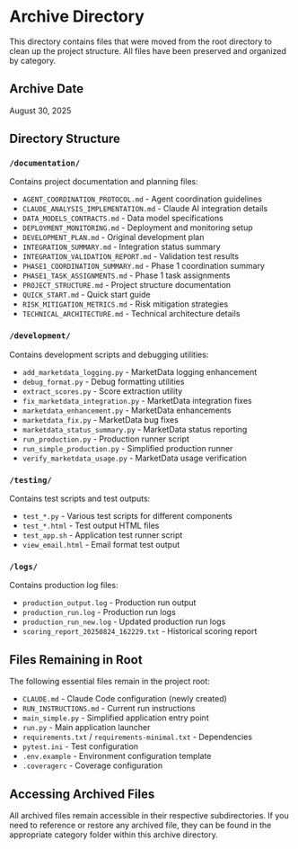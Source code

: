# Archive Directory

This directory contains files that were moved from the root directory to clean up the project structure. All files have been preserved and organized by category.

## Archive Date
August 30, 2025

## Directory Structure

### `/documentation/`
Contains project documentation and planning files:
- `AGENT_COORDINATION_PROTOCOL.md` - Agent coordination guidelines
- `CLAUDE_ANALYSIS_IMPLEMENTATION.md` - Claude AI integration details
- `DATA_MODELS_CONTRACTS.md` - Data model specifications
- `DEPLOYMENT_MONITORING.md` - Deployment and monitoring setup
- `DEVELOPMENT_PLAN.md` - Original development plan
- `INTEGRATION_SUMMARY.md` - Integration status summary
- `INTEGRATION_VALIDATION_REPORT.md` - Validation test results
- `PHASE1_COORDINATION_SUMMARY.md` - Phase 1 coordination summary
- `PHASE1_TASK_ASSIGNMENTS.md` - Phase 1 task assignments
- `PROJECT_STRUCTURE.md` - Project structure documentation
- `QUICK_START.md` - Quick start guide
- `RISK_MITIGATION_METRICS.md` - Risk mitigation strategies
- `TECHNICAL_ARCHITECTURE.md` - Technical architecture details

### `/development/`
Contains development scripts and debugging utilities:
- `add_marketdata_logging.py` - MarketData logging enhancement
- `debug_format.py` - Debug formatting utilities
- `extract_scores.py` - Score extraction utility
- `fix_marketdata_integration.py` - MarketData integration fixes
- `marketdata_enhancement.py` - MarketData enhancements
- `marketdata_fix.py` - MarketData bug fixes
- `marketdata_status_summary.py` - MarketData status reporting
- `run_production.py` - Production runner script
- `run_simple_production.py` - Simplified production runner
- `verify_marketdata_usage.py` - MarketData usage verification

### `/testing/`
Contains test scripts and test outputs:
- `test_*.py` - Various test scripts for different components
- `test_*.html` - Test output HTML files
- `test_app.sh` - Application test runner script
- `view_email.html` - Email format test output

### `/logs/`
Contains production log files:
- `production_output.log` - Production run output
- `production_run.log` - Production run logs
- `production_run_new.log` - Updated production run logs
- `scoring_report_20250824_162229.txt` - Historical scoring report

## Files Remaining in Root

The following essential files remain in the project root:
- `CLAUDE.md` - Claude Code configuration (newly created)
- `RUN_INSTRUCTIONS.md` - Current run instructions
- `main_simple.py` - Simplified application entry point
- `run.py` - Main application launcher
- `requirements.txt` / `requirements-minimal.txt` - Dependencies
- `pytest.ini` - Test configuration
- `.env.example` - Environment configuration template
- `.coveragerc` - Coverage configuration

## Accessing Archived Files

All archived files remain accessible in their respective subdirectories. If you need to reference or restore any archived file, they can be found in the appropriate category folder within this archive directory.